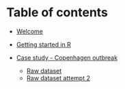 # Table of contents

* [Welcome](README.md)

* [Getting started in R](Getting_started.Rmd)

* [Case study - Copenhagen outbreak](Outbreak_module/Copenhagen_R_guide_2017.Rmd)
    * [Raw dataset](Outbreak_module/Copenhagen_raw.csv)
    * <a href="https://github.com/PBBlomquist/EpiModules/blob/master/Outbreak_module/Copenhagen_raw.csv?raw=true" download="Copenhagen_raw.csv" target="_blank"> Raw dataset attempt 2 </a>
